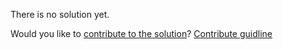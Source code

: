 
There is no solution yet.

Would you like to [contribute to the solution](https://github.com/BFEdev/BFE.dev-solutions/blob/main/design/create-an-editor_en.md)? [Contribute guidline](https://github.com/BFEdev/BFE.dev-solutions#how-to-contribute)

